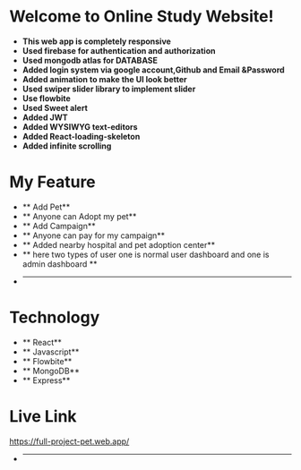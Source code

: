# Welcome to Online Study  Website!

 - **This web app is completely responsive**
 - **Used firebase for authentication and authorization**
 - **Used mongodb atlas for DATABASE**
 - **Added login system via google account,Github and Email &Password**
 - **Added animation to make the UI look better**
 - **Used swiper slider library to implement slider**
 - **Use flowbite**
 - **Used Sweet alert**
 - **Added JWT**
 - **Added WYSIWYG text-editors**
 - **Added React-loading-skeleton**
 - **Added infinite scrolling**
 
# My Feature
 - ** Add Pet**
 - ** Anyone can Adopt my pet**
 - ** Add Campaign**
 - ** Anyone can pay for my campaign**
 - ** Added nearby hospital and pet adoption center**
 - ** here two types of  user one is normal user dashboard and one is admin dashboard **
 - ****
# Technology
 - ** React**
 - ** Javascript**
 - ** Flowbite**
 - ** MongoDB**
 - ** Express**
# Live Link
https://full-project-pet.web.app/
 - ****
 
